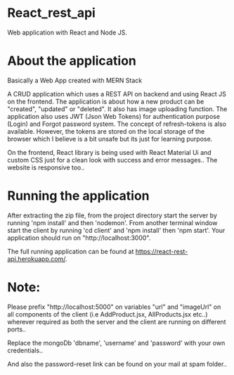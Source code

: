 # React_rest_api
Web application with React and Node JS.

# About the application
Basically a Web App created with MERN Stack

A CRUD application which uses a REST API on backend and using React JS on the frontend. The application is about how a new product can be "created", "updated" or "deleted". It also has image uploading function. The application also uses JWT (Json Web Tokens) for authentication purpose (Login) and Forgot password system. The concept of refresh-tokens is also available. However, the tokens are stored on the local storage of the browser which I believe is a bit unsafe but its just for learning purpose.

On the frontend, React library is being used with React Material Ui and custom CSS just for a clean look with success and error messages.. The website is responsive too..

# Running the application
After extracting the zip file, from the project directory start the server by running 'npm install' and then 'nodemon'.
From another terminal window start the client by running 'cd client' and 'npm install' then 'npm start'.
Your application should run on "http://localhost:3000".

The full running application can be found at https://react-rest-api.herokuapp.com/.

# Note: 
Please prefix "http://localhost:5000" on variables "url" and "imageUrl" on all components of the client (i.e AddProduct.jsx, AllProducts.jsx etc..) wherever required as both the server and the client are running on different ports..

Replace the mongoDb 'dbname', 'username' and 'password' with your own credentials..

And also the password-reset link can be found on your mail at spam folder..
